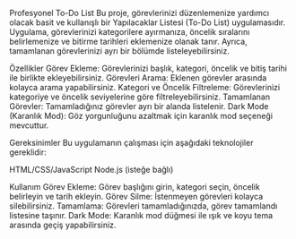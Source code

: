 Profesyonel To-Do List
Bu proje, görevlerinizi düzenlemenize yardımcı olacak basit ve kullanışlı bir Yapılacaklar Listesi (To-Do List) uygulamasıdır. Uygulama, görevlerinizi kategorilere ayırmanıza, öncelik sıralarını belirlemenize ve bitirme tarihleri eklemenize olanak tanır. Ayrıca, tamamlanan görevlerinizi ayrı bir bölümde listeleyebilirsiniz.

Özellikler
Görev Ekleme: Görevlerinizi başlık, kategori, öncelik ve bitiş tarihi ile birlikte ekleyebilirsiniz.
Görevleri Arama: Eklenen görevler arasında kolayca arama yapabilirsiniz.
Kategori ve Öncelik Filtreleme: Görevlerinizi kategoriye ve öncelik seviyelerine göre filtreleyebilirsiniz.
Tamamlanan Görevler: Tamamladığınız görevler ayrı bir alanda listelenir.
Dark Mode (Karanlık Mod): Göz yorgunluğunu azaltmak için karanlık mod seçeneği mevcuttur.

Gereksinimler
Bu uygulamanın çalışması için aşağıdaki teknolojiler gereklidir:

HTML/CSS/JavaScript
Node.js (isteğe bağlı)

Kullanım
Görev Ekleme: Görev başlığını girin, kategori seçin, öncelik belirleyin ve tarih ekleyin.
Görev Silme: İstenmeyen görevleri kolayca silebilirsiniz.
Tamamlama: Görevleri tamamladığınızda, görev tamamlandı listesine taşınır.
Dark Mode: Karanlık mod düğmesi ile ışık ve koyu tema arasında geçiş yapabilirsiniz.
